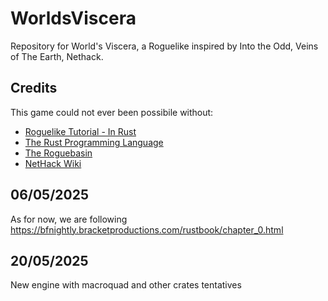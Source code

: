 # WorldsViscera
Repository for World's Viscera, a Roguelike inspired by Into the Odd, Veins of The Earth, Nethack.

## Credits

This game could not ever been possibile without:

* [Roguelike Tutorial - In Rust](https://bfnightly.bracketproductions.com/rustbook/chapter_0.html)
* [The Rust Programming Language](https://doc.rust-lang.org/stable/book/index.html)
* [The Roguebasin](https://roguebasin.com/)
* [NetHack Wiki](https://nethackwiki.com/wiki/Main_Page)


## 06/05/2025

As for now, we are following https://bfnightly.bracketproductions.com/rustbook/chapter_0.html 

## 20/05/2025

New engine with macroquad and other crates tentatives
